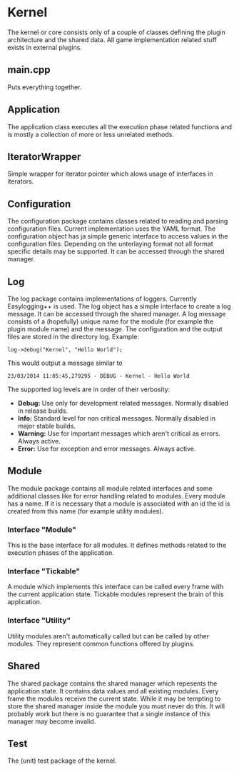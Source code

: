 # Kernel

The kernel or core consists only of a couple of classes defining the plugin architecture and the shared data. All game implementation related stuff exists in external plugins.

## main.cpp

Puts everything together.

## Application

The application class executes all the execution phase related functions and is mostly a collection of more or less unrelated methods.

## IteratorWrapper

Simple wrapper for iterator pointer which alows usage of interfaces in iterators.

## Configuration

The configuration package contains classes related to reading and parsing configuration files. Current implementation uses the YAML format. The configuration object has ja simple generic interface to access values in the configuration files. Depending on the unterlaying format not all format specific details may be supported. It can be accessed through the shared manager. 

## Log

The log package contains implementations of loggers. Currently Easylogging++ is used. The log object has a simple interface to create a log message. It can be accessed through the shared manager. A log message consists of a (hopefully) unique name for the module (for example the plugin module name) and the message. The configuration and the output files are stored in the directory log. Example:

    log->debug("Kernel", "Hello World");

This would output a message similar to

    23/03/2014 11:05:45,279295 - DEBUG - Kernel - Hello World

The supported log levels are in order of their verbosity:

- **Debug:** Use only for development related messages. Normally disabled in release builds.
- **Info:** Standard level for non critical messages. Normally disabled in major stable builds.
- **Warning:** Use for important messages which aren't critical as errors. Always active.
- **Error:** Use for exception and error messages. Always active.

## Module

The module package contains all module related interfaces and some additional classes like for error handling related to modules. Every module has a name. If it is necessary that a module is associated with an id the id is created from this name (for example utility modules).

### Interface "Module"

This is the base interface for all modules. It defines methods related to the execution phases of the application.

### Interface "Tickable"

A module which implements this interface can be called every frame with the current application state. Tickable modules represent the brain of this application.

### Interface "Utility"

Utility modules aren't automatically called but can be called by other modules. They represent common functions offered by plugins.

## Shared

The shared package contains the shared manager which repesents the application state. It contains data values and all existing modules. Every frame the modules receive the current state. While it may be tempting to store the shared manager inside the module you must never do this. It will probably work but there is no guarantee that a single instance of this manager may become invalid. 

## Test

The (unit) test package of the kernel. 